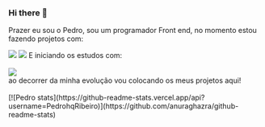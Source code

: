 ### Hi there 👋

Prazer eu sou o Pedro, sou um programador Front end, no momento estou fazendo projetos com:

<img src="https://img.shields.io/badge/HTML5-E34F26?style=for-the-badge&logo=html5&logoColor=white">
<img src="https://img.shields.io/badge/CSS3-1572B6?style=for-the-badge&logo=css3&logoColor=white">
E iniciando os estudos com: 
<br>
<br>
<img src="https://img.shields.io/badge/JavaScript-F7DF1E?style=for-the-badge&logo=javascript&logoColor=black">
<br>
ao decorrer da minha evolução vou colocando os meus projetos aqui!
<br>
<br>
[![Pedro stats](https://github-readme-stats.vercel.app/api?username=PedrohqRibeiro)](https://github.com/anuraghazra/github-readme-stats)
